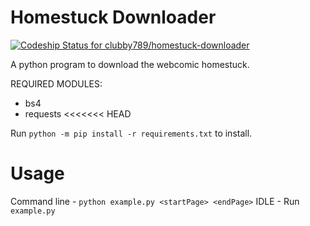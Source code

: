 # Homestuck Downloader

[ ![Codeship Status for clubby789/homestuck-downloader](https://app.codeship.com/projects/ee907470-6b19-0136-e048-5a63a4ca7788/status?branch=master)](https://app.codeship.com/projects/298161)

A python program to download the webcomic homestuck.

REQUIRED MODULES:
- bs4
- requests
<<<<<<< HEAD

Run `python -m pip install -r requirements.txt`
to install.

# Usage
Command line - `python example.py <startPage> <endPage>`
IDLE - Run `example.py`
